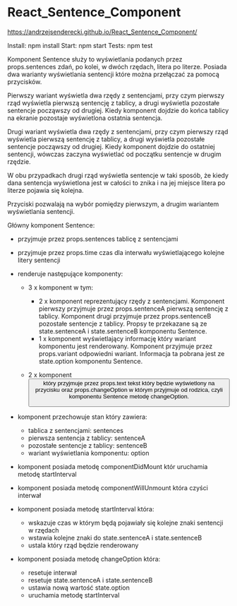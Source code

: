 # React_Sentence_Component

https://andrzejsenderecki.github.io/React_Sentence_Component/

Install: npm install
Start: npm start
Tests: npm test

Komponent Sentence służy to wyświetlania podanych przez props.sentences zdań, po kolei, w dwóch rzędach, litera po literze. Posiada dwa warianty wyświetlania sentencji które można przełączać za pomocą przycisków.

Pierwszy wariant wyświetla dwa rzędy z sentencjami, przy czym pierwszy rząd wyświetla pierwszą sentencję z tablicy, a drugi wyświetla pozostałe sentencje począwszy od drugiej. Kiedy komponent dojdzie do końca tablicy na ekranie pozostaje wyświetlona ostatnia sentencja.

Drugi wariant wyświetla dwa rzędy z sentencjami, przy czym pierwszy rząd wyświetla pierwszą sentencję z tablicy, a drugi wyświetla pozostałe sentencje począwszy od drugiej. Kiedy komponent dojdzie do ostatniej sentencji, wówczas zaczyna wyświetlać od początku sentencje w drugim rzędzie.

W obu przypadkach drugi rząd wyświetla sentencje w taki sposób, że kiedy dana sentencja wyświetlona jest w całości to znika i na jej miejsce litera po literze pojawia się kolejna.

Przyciski pozwalają na wybór pomiędzy pierwszym, a drugim wariantem wyświetlania sentencji.

Główny komponent Sentence:
- przyjmuje przez props.sentences tablicę z sentencjami

- przyjmuje przez props.time czas dla interwału wyświetlającego kolejne litery sentencji

- renderuje następujące komponenty:
	- 3 x komponent <Paragraph /> w tym:
		- 2 x komponent reprezentujący rzędy z sentencjami. Komponent pierwszy przyjmuje przez props.sentenceA pierwszą sentencję z tablicy. Komponent drugi przyjmuje przez props.sentenceB pozostałe sentencje z tablicy. Propsy te przekazane są ze state.sentenceA i state.sentenceB komponentu Sentence.
		- 1 x komponent wyświetlający informację który wariant komponentu jest renderowany. Komponent przyjmuje przez  props.variant odpowiedni wariant. Informacja ta pobrana jest ze state.option komponentu Sentence.
  
  - 2 x komponent <Button /> który przyjmuje przez props.text tekst który będzie wyświetlony na przycisku oraz props.changeOption w którym przyjmuje od rodzica, czyli komponentu Sentence metodę changeOption.
  
- komponent przechowuje stan który zawiera:
	- tablica z sentencjami: sentences
	- pierwsza sentencja z tablicy: sentenceA
	- pozostałe sentencje z tablicy: sentenceB
	- wariant wyświetlania komponentu: option
  
- komponent posiada metodę componentDidMount któr uruchamia metodę startInterval

- komponent posiada metodę componentWillUnmount która czyści interwał
  
- komponent posiada metodę startInterval która:
	- wskazuje czas w którym będą pojawiały się kolejne znaki sentencji w rzędach
	- wstawia kolejne znaki do state.sentenceA i state.sentenceB
	- ustala który rząd będzie renderowany
  
- komponent posiada metodę changeOption która:
	- resetuje interwał
	- resetuje state.sentenceA i state.sentenceB
	- ustawia nową wartość state.option
	- uruchamia metodę startInterval
